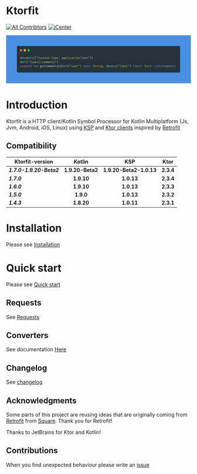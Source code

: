 <h1>Ktorfit</h1>

[![All Contribtors](https://img.shields.io/badge/Maven-Central-download.svg?style=flat-square)](https://mvnrepository.com/artifact/de.jensklingenberg.ktorfit)
[![jCenter](https://img.shields.io/badge/Apache-2.0-green.svg)](https://github.com/Foso/Ktorfit/blob/master/LICENSE)

<p align="center">
  <img src ="https://raw.githubusercontent.com/Foso/Experimental/master/carbon.png"  />
</p>

# Introduction
Ktorfit is a HTTP client/Kotlin Symbol Processor for Kotlin Multiplatform (Js, Jvm, Android, iOS, Linux) using [KSP](https://github.com/google/ksp) and [Ktor clients](https://ktor.io/docs/getting-started-ktor-client.html) inspired by [Retrofit](https://square.github.io/retrofit/)

## Compatibility

| Ktorfit-version          |      Kotlin      |           KSP           |   Ktor    |
|--------------------------|:----------------:|:-----------------------:|:---------:|
| **_1.7.0-1.9.20-Beta2_** | **1.9.20-Beta2** | **1.9.20-Beta2-1.0.13** | **2.3.4** |
| **_1.7.0_**              |    **1.9.10**    |       **1.0.13**        | **2.3.4** |
| **_1.6.0_**              |    **1.9.10**    |       **1.0.13**        | **2.3.3** |
| **_1.5.0_**              |    **1.9.0**     |       **1.0.13**        | **2.3.2** |
| **_1.4.3_**              |    **1.8.20**    |       **1.0.11**        | **2.3.1** |


# Installation
Please see [Installation](./installation.md)

# Quick start
Please see [Quick start](./quick-start.md)

## Requests
See [Requests](./requests.md)

## Converters

See documentation [Here](./converters/converters.md)

## Changelog
See [changelog](./CHANGELOG.md)

## Acknowledgments
Some parts of this project are reusing ideas that are originally coming from [Retrofit](https://square.github.io/retrofit/) from [Square](https://github.com/square). Thank you for Retrofit!

Thanks to JetBrains for Ktor and Kotlin!

## Contributions
When you find unexpected behaviour please write an [issue](https://github.com/Foso/Ktorfit/issues/new/choose)
